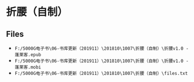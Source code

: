 # 折腰（自制）

## Files

- `F:/5000G电子书\06-书库更新（201911）\201810\1007\折腰（自制）\折腰v1.0 - 蓬莱客.epub`
- `F:/5000G电子书\06-书库更新（201911）\201810\1007\折腰（自制）\折腰v1.0 - 蓬莱客.mobi`
- `F:/5000G电子书\06-书库更新（201911）\201810\1007\折腰（自制）\files.txt`
